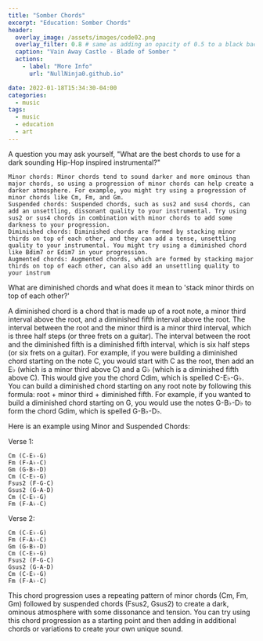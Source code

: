 ```yaml
---
title: "Somber Chords"
excerpt: "Education: Somber Chords"
header:
  overlay_image: /assets/images/code02.png
  overlay_filter: 0.8 # same as adding an opacity of 0.5 to a black background
  caption: "Vain Away Castle - Blade of Somber "
  actions:
    - label: "More Info"
      url: "NullNinja0.github.io"

date: 2022-01-18T15:34:30-04:00
categories:
  - music
tags:
  - music
  - education
  - art
---      
```

A question you may ask yourself, "What are the best chords to use for a dark sounding Hip-Hop inspired instrumental?"

    Minor chords: Minor chords tend to sound darker and more ominous than major chords, so using a progression of minor chords can help create a darker atmosphere. For example, you might try using a progression of minor chords like Cm, Fm, and Gm.
    Suspended chords: Suspended chords, such as sus2 and sus4 chords, can add an unsettling, dissonant quality to your instrumental. Try using sus2 or sus4 chords in combination with minor chords to add some darkness to your progression.
    Diminished chords: Diminished chords are formed by stacking minor thirds on top of each other, and they can add a tense, unsettling quality to your instrumental. You might try using a diminished chord like Bdim7 or Edim7 in your progression.
    Augmented chords: Augmented chords, which are formed by stacking major thirds on top of each other, can also add an unsettling quality to your instrum

What are diminished chords and what does it mean to 'stack minor thirds on top of each other?'

A diminished chord is a chord that is made up of a root note, a minor third interval above the root, and a diminished fifth interval above the root. The interval between the root and the minor third is a minor third interval, which is three half steps (or three frets on a guitar). The interval between the root and the diminished fifth is a diminished fifth interval, which is six half steps (or six frets on a guitar).
For example, if you were building a diminished chord starting on the note C, you would start with C as the root, then add an E♭ (which is a minor third above C) and a G♭ (which is a diminished fifth above C). This would give you the chord Cdim, which is spelled C-E♭-G♭.
You can build a diminished chord starting on any root note by following this formula: root + minor third + diminished fifth. For example, if you wanted to build a diminished chord starting on G, you would use the notes G-B♭-D♭ to form the chord Gdim, which is spelled G-B♭-D♭.

Here is an example using Minor and Suspended Chords:

Verse 1:

    Cm (C-E♭-G)
    Fm (F-A♭-C)
    Gm (G-B♭-D)
    Cm (C-E♭-G)
    Fsus2 (F-G-C)
    Gsus2 (G-A-D)
    Cm (C-E♭-G)
    Fm (F-A♭-C)

Verse 2:

    Cm (C-E♭-G)
    Fm (F-A♭-C)
    Gm (G-B♭-D)
    Cm (C-E♭-G)
    Fsus2 (F-G-C)
    Gsus2 (G-A-D)
    Cm (C-E♭-G)
    Fm (F-A♭-C)

This chord progression uses a repeating pattern of minor chords (Cm, Fm, Gm) followed by suspended chords (Fsus2, Gsus2) to create a dark, ominous atmosphere with some dissonance and tension. You can try using this chord progression as a starting point and then adding in additional chords or variations to create your own unique sound.
